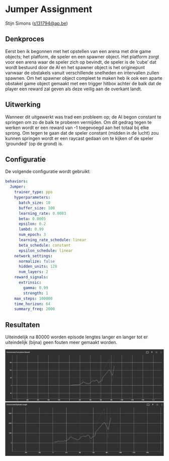 # Jumper Assignment
Stijn Simons (s131794@ap.be)

## Denkproces

Eerst ben ik begonnen met het opstellen van een arena met drie game objects; het platform, de speler en een spawner object.
Het platform zorgt voor een arena waar de speler zich op bevindt, de speler is de ‘cube’ dat wordt bestuurd door de AI en het spawner object is het originepunt vanwaar de obstakels vanuit verschillende snelheden en intervallen zullen spawnen.
Om het spawner object compleet te maken heb ik ook een aparte obstakel game object gemaakt met een trigger hitbox achter de balk dat de player een reward zal geven als deze veilig aan de overkant landt.

## Uitwerking

Wanneer dit uitgewerkt was trad een probleem op; de AI begon constant te springen om zo de balk te proberen vermijden.
Om dit gedrag tegen te werken wordt er een reward van -1 toegevoegd aan het totaal bij elke sprong.
Om tegen te gaan dat de speler constant (midden in de lucht) zou kunnen springen wordt er een raycast gedaan om te kijken of de speler ‘grounded’ (op de grond) is.

## Configuratie

De volgende configuratie wordt gebruikt:

```yml
behaviors:
  Jumper:
    trainer_type: ppo
    hyperparameters:
      batch_size: 10
      buffer_size: 100
      learning_rate: 0.0003
      beta: 0.0005
      epsilon: 0.2
      lambd: 0.99
      num_epoch: 3
      learning_rate_schedule: linear
      beta_schedule: constant
      epsilon_schedule: linear
    network_settings:
      normalize: false
      hidden_units: 128
      num_layers: 2
    reward_signals:
      extrinsic:
        gamma: 0.99
        strength: 1
    max_steps: 100000
    time_horizon: 64
    summary_freq: 2000
```

## Resultaten

Uiteindelijk na 80000 worden episode lengtes langer en langer tot er uiteindelijk (bijna) geen fouten meer gemaakt worden.

![Reward](Images/ep-reward.png)
![length](Images/ep-length.png)
